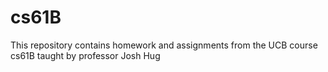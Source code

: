 # cs61B
This repository contains homework and assignments from the UCB course cs61B taught by professor Josh Hug
